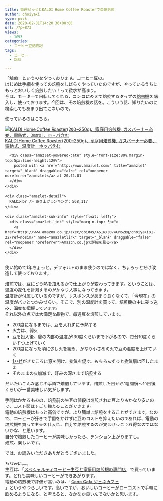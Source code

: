 ```yaml
---
title: 毎週せっせとKALDI Home Coffee Roasterで自家焙煎
author: choiyaki
type: post
date: 2020-02-01T14:20:36+00:00
url: /?p=873
views:
  - 1093
categories:
  - コーヒー豆焙煎記
tags:
  - コーヒー
  - 焙煎

---
```

「[焙煎][1]」というのをやっております。[コーヒー][2]豆の。  
はじめは手網を使っての焙煎をしばらくやっていたのですが、やっているうちにもっとおいしく焙煎したい！って欲求が高まり。  
今は、モーターで回転してくれる、コンロにのせて焙煎するタイプの[焙煎機][3]を購入し、使っております。今回は、その焙煎機の話を。こういう話、知りたいのに検索してもあまり出てこないので。

使っているのはこちら。

<div class="amazlet-box" style="margin-bottom:0px;">
  <div class="amazlet-image" style="float:left;margin:0px 12px 1px 0px;">
    <a href="http://www.amazon.co.jp/exec/obidos/ASIN/B07XGM62BQ/choiyaki81-22/ref=nosim/" name="amazletlink" target="_blank" draggable="false" rel="noopener noreferrer"><img src="https://i1.wp.com/images-fe.ssl-images-amazon.com/images/I/41VOS0h1ZPL._SL160_.jpg?w=660&#038;ssl=1" alt="KALDI Home Coffee Roaster(200~250g)、家庭用焙煎機, ガスバーナー必要、電動式、温度計、ホッパ含む" style="border: none;" draggable="false" data-recalc-dims="1" /></a>
  </div>
  
  <div class="amazlet-info" style="line-height:120%; margin-bottom: 10px">
    <div class="amazlet-name" style="margin-bottom:10px;line-height:120%">
      <a href="http://www.amazon.co.jp/exec/obidos/ASIN/B07XGM62BQ/choiyaki81-22/ref=nosim/" name="amazletlink" target="_blank" draggable="false" rel="noopener noreferrer">KALDI Home Coffee Roaster(200~250g)、家庭用焙煎機, ガスバーナー必要、電動式、温度計、ホッパ含む</a></p> 
      
      <div class="amazlet-powered-date" style="font-size:80%;margin-top:5px;line-height:120%">
        posted with <a href="http://www.amazlet.com/" title="amazlet" target="_blank" draggable="false" rel="noopener noreferrer">amazlet</a> at 20.02.01
      </div>
    </div>
    
    <div class="amazlet-detail">
      KALDI<br /> 売り上げランキング: 568,117
    </div>
    
    <div class="amazlet-sub-info" style="float: left;">
      <div class="amazlet-link" style="margin-top: 5px">
        <a href="http://www.amazon.co.jp/exec/obidos/ASIN/B07XGM62BQ/choiyaki81-22/ref=nosim/" name="amazletlink" target="_blank" draggable="false" rel="noopener noreferrer">Amazon.co.jpで詳細を見る</a>
      </div>
    </div>
  </div>
  
  <div class="amazlet-footer" style="clear: left">
  </div>
</div>

使い始めて1年ちょっと。デフォルトのまま使うのではなく、ちょろっとだけ改造して使っております。

焙煎では、豆にどう熱を加えるかで仕上がりが変わってきます。ということは、温度の変化を計測するのがかなり大事になってきます。  
温度計が付属しているのですが、レスポンスがあまり良くなくて、「今現在」の温度がパッとつかみづらい。そこで、別の温度計を買って、焙煎機の中に突っ込み、温度を把握しています。  
それ以外の点では大満足な品物で、毎週豆を焙煎しています。

  * 200度になるまでは、豆を入れずに予熱する
  * 火力は、弱火
  * 豆を投入後、釜の内部の温度が130度くらいまで下がるので、毎分10度くらいずつ上げていく
  * 200度になった頃に少し火を緩め、かなり小さめの火で豆の温度を上げていく
  * [1ハゼ][4]がきたころに窓を開け、排気を促す。もちろんずっと換気扇は回したまま
  * そのままの火加減で、好みの深さまで焙煎する

だいたいこんな感じの手順で焙煎しています。焙煎した日から1週間後〜10日後くらいが一番美味しい気がします。

手間はかかるものの、焙煎前の生豆の値段は焙煎された豆よりもかなり安いので、コスト面はすごく抑えることができます。  
電動の焙煎機はもっと高価ですが、より簡単に焙煎をすることができます。なので、コーヒーが好きで手間をかけずに豆のコストを抑えたいのであれば、電動の焙煎機を買って生豆を仕入れ、自分で焙煎するのが実はけっこうお得なのではないかな、と思います。  
自分で焙煎したコーヒーが美味しかったら、テンション上がりますし。  
焙煎、楽しいです。

では、お読みいただきありがとうございました。

ちなみに。。。  
生豆は、「[スペシャルティコーヒー生豆と家庭用焙煎機の専門店][5]」で買っています。どれも美味しいコーヒーができあがります。  
電動の焙煎機で評価が高いのは、「<a href="http://www.amazon.co.jp/exec/obidos/ASIN/B00PTVNDOA/choiyaki81-22/ref=nosim/" name="amazletlink" target="_blank" rel="noopener noreferrer">Gene Cafe ジェネカフェ</a>  
」というやつらしいです。高いですが、おいしいコーヒーがローコストで手軽に飲めるようになる、と考えると、なかなか良いんでないかと思います。

 [1]: https://scrapbox.io/choiyaki-hondana/%E7%84%99%E7%85%8E
 [2]: https://scrapbox.io/choiyaki-hondana/%E3%82%B3%E3%83%BC%E3%83%92%E3%83%BC
 [3]: https://scrapbox.io/choiyaki-hondana/%E7%84%99%E7%85%8E%E6%A9%9F
 [4]: https://scrapbox.io/choiyaki-hondana/1%E3%83%8F%E3%82%BC
 [5]: http://www.winwinhonpo.com/